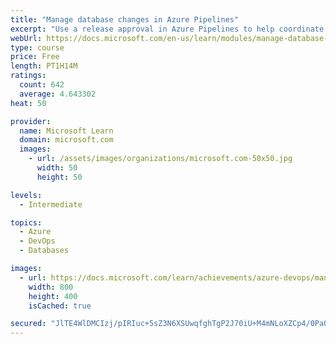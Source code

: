 ```yaml
---
title: "Manage database changes in Azure Pipelines"
excerpt: "Use a release approval in Azure Pipelines to help coordinate database schema changes between developers and database administrators."
webUrl: https://docs.microsoft.com/en-us/learn/modules/manage-database-changes-in-azure-pipelines/
type: course
price: Free
length: PT1H14M
ratings:
  count: 642
  average: 4.643302
heat: 50

provider:
  name: Microsoft Learn
  domain: microsoft.com
  images:
    - url: /assets/images/organizations/microsoft.com-50x50.jpg
      width: 50
      height: 50

levels:
  - Intermediate

topics:
  - Azure
  - DevOps
  - Databases

images:
  - url: https://docs.microsoft.com/learn/achievements/azure-devops/manage-database-changes-in-azure-pipelines-social.png
    width: 800
    height: 400
    isCached: true

secured: "JlTE4WlDMCIzj/pIRIuc+5sZ3N6XSUwqfghTgP2J70iU+M4mNLoXZCp4/0PaOJtbPvYnw9EvQfPG5shUwhew/rDcAbjvy0jllLByy+O4+ukwCgpA4JsuYEOMGtsltQBlFrsfbCVLpVn2YSfDhV2pS7V2kW9rMG+XZyzeZeWAq/d7eyZCZIpbKldN7oU9cha+hAie1ok47+JpZ2I/j+yonqmcaqUadIX77Yb4N7dWYjKNQ6Paudtt0uJrOBZEFY4LMJDSCWpmZVcf9wyDN8hmAtAO2lnU12Xr+nsVu0i5EjUGB7NlC13ZW4GKvvf8ApS3nZakysw2Evl9PMLFXynVIZ0wPfYnKujPq8pa9xPjHLY+dYyGzg0I4fjZKBldCJnSwXVEAW+WDoLe4YBExn1yD3T49Sa2Nw7/t3irNew3HzI=;HVZHmoOnkDS+gxgB2h9Jxw=="
---
```


